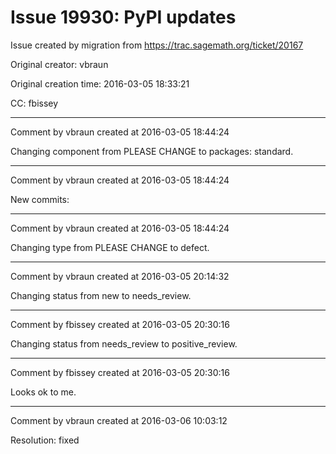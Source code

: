 # Issue 19930: PyPI updates

Issue created by migration from https://trac.sagemath.org/ticket/20167

Original creator: vbraun

Original creation time: 2016-03-05 18:33:21

CC:  fbissey




---

Comment by vbraun created at 2016-03-05 18:44:24

Changing component from PLEASE CHANGE to packages: standard.


---

Comment by vbraun created at 2016-03-05 18:44:24

New commits:


---

Comment by vbraun created at 2016-03-05 18:44:24

Changing type from PLEASE CHANGE to defect.


---

Comment by vbraun created at 2016-03-05 20:14:32

Changing status from new to needs_review.


---

Comment by fbissey created at 2016-03-05 20:30:16

Changing status from needs_review to positive_review.


---

Comment by fbissey created at 2016-03-05 20:30:16

Looks ok to me.


---

Comment by vbraun created at 2016-03-06 10:03:12

Resolution: fixed
